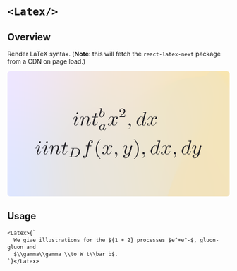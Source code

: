 # `<Latex/>`

## Overview

Render LaTeX syntax. (**Note**: this will fetch the `react-latex-next` package from a CDN on page load.)

<img alt="Use LaTeX syntax with MDX" src="latex.png" width="800" />

## Usage

```mdx
<Latex>{`
  We give illustrations for the ${1 + 2} processes $e^+e^-$, gluon-gluon and
  $\\gamma\\gamma \\to W t\\bar b$.
`}</Latex>
```
